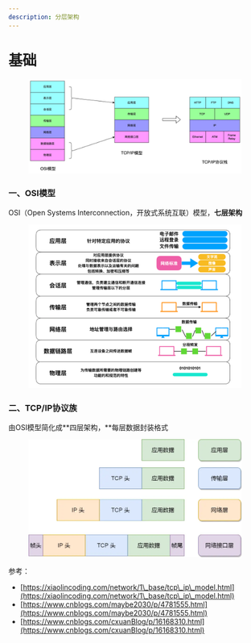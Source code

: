 ```yaml
---
description: 分层架构
---
```


# 基础

<figure><img src="../../.gitbook/assets/流程图 (6).jpg" alt=""><figcaption></figcaption></figure>

### 一、OSI模型

OSI（Open Systems Interconnection，开放式系统互联）模型，**七层架构**

<figure><img src="../../.gitbook/assets/image (1) (1).png" alt=""><figcaption></figcaption></figure>

### 二、TCP/IP协议族

由OSI模型简化成**四层架构，**每层数据封装格式

<figure><img src="../../.gitbook/assets/image (4) (2).png" alt=""><figcaption></figcaption></figure>



参考：

* [https://xiaolincoding.com/network/1\_base/tcp\_ip\_model.html](https://xiaolincoding.com/network/1\_base/tcp\_ip\_model.html)
* [https://www.cnblogs.com/maybe2030/p/4781555.html](https://www.cnblogs.com/maybe2030/p/4781555.html)
* [https://www.cnblogs.com/cxuanBlog/p/16168310.html](https://www.cnblogs.com/cxuanBlog/p/16168310.html)

